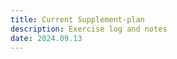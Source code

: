 ```yaml
---
title: Current Supplement-plan
description: Exercise log and notes
date: 2024.09.13
---
```



<content-table :headers="[1, 2]" :rows="[
    [1, 'hei'],
    [1, 2],
]">
</content-table>
